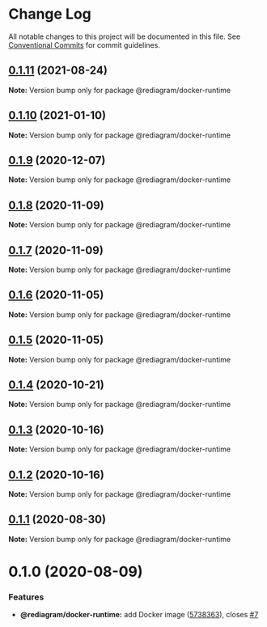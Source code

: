 # Change Log

All notable changes to this project will be documented in this file.
See [Conventional Commits](https://conventionalcommits.org) for commit guidelines.

## [0.1.11](https://github.com/kamiazya/rediagram/compare/@rediagram/docker-runtime@0.1.10...@rediagram/docker-runtime@0.1.11) (2021-08-24)

**Note:** Version bump only for package @rediagram/docker-runtime





## [0.1.10](https://github.com/kamiazya/rediagram/compare/@rediagram/docker-runtime@0.1.9...@rediagram/docker-runtime@0.1.10) (2021-01-10)

**Note:** Version bump only for package @rediagram/docker-runtime





## [0.1.9](https://github.com/kamiazya/rediagram/compare/@rediagram/docker-runtime@0.1.8...@rediagram/docker-runtime@0.1.9) (2020-12-07)

**Note:** Version bump only for package @rediagram/docker-runtime





## [0.1.8](https://github.com/kamiazya/rediagram/compare/@rediagram/docker-runtime@0.1.7...@rediagram/docker-runtime@0.1.8) (2020-11-09)

**Note:** Version bump only for package @rediagram/docker-runtime





## [0.1.7](https://github.com/kamiazya/rediagram/compare/@rediagram/docker-runtime@0.1.6...@rediagram/docker-runtime@0.1.7) (2020-11-09)

**Note:** Version bump only for package @rediagram/docker-runtime





## [0.1.6](https://github.com/kamiazya/rediagram/compare/@rediagram/docker-runtime@0.1.5...@rediagram/docker-runtime@0.1.6) (2020-11-05)

**Note:** Version bump only for package @rediagram/docker-runtime





## [0.1.5](https://github.com/kamiazya/rediagram/compare/@rediagram/docker-runtime@0.1.4...@rediagram/docker-runtime@0.1.5) (2020-11-05)

**Note:** Version bump only for package @rediagram/docker-runtime





## [0.1.4](https://github.com/kamiazya/rediagram/compare/@rediagram/docker-runtime@0.1.3...@rediagram/docker-runtime@0.1.4) (2020-10-21)

**Note:** Version bump only for package @rediagram/docker-runtime





## [0.1.3](https://github.com/kamiazya/rediagram/compare/@rediagram/docker-runtime@0.1.2...@rediagram/docker-runtime@0.1.3) (2020-10-16)

**Note:** Version bump only for package @rediagram/docker-runtime





## [0.1.2](https://github.com/kamiazya/rediagram/compare/@rediagram/docker-runtime@0.1.1...@rediagram/docker-runtime@0.1.2) (2020-10-16)

**Note:** Version bump only for package @rediagram/docker-runtime





## [0.1.1](https://github.com/kamiazya/rediagram/compare/@rediagram/docker-runtime@0.1.0...@rediagram/docker-runtime@0.1.1) (2020-08-30)

**Note:** Version bump only for package @rediagram/docker-runtime





# 0.1.0 (2020-08-09)


### Features

* **@rediagram/docker-runtime:** add Docker image ([5738363](https://github.com/kamiazya/rediagram/commit/5738363bf0b44c3da52e1d9ebb26746f949d41f7)), closes [#7](https://github.com/kamiazya/rediagram/issues/7)
